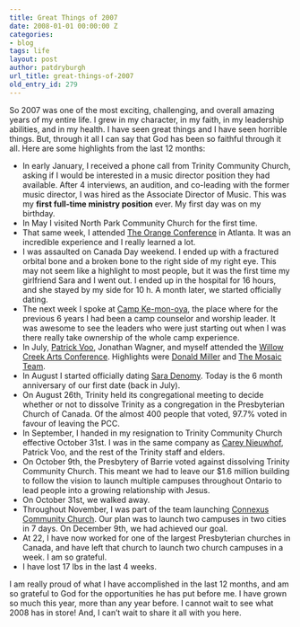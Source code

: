 ```yaml
---
title: Great Things of 2007
date: 2008-01-01 00:00:00 Z
categories:
- blog
tags: life
layout: post
author: patdryburgh
url_title: great-things-of-2007
old_entry_id: 279
---
```


So 2007 was one of the most exciting, challenging, and overall amazing years of my entire life. I grew in my character, in my faith, in my leadership abilities, and in my health. I have seen great things and I have seen horrible things. But, through it all I can say that God has been so faithful through it all. Here are some highlights from the last 12 months:

- In early January, I received a phone call from Trinity Community Church, asking if I would be interested in a music director position they had available. After 4 interviews, an audition, and co-leading with the former music director, I was hired as the Associate Director of Music. This was my <strong>first full-time ministry position</strong> ever. My first day was on my birthday.
- In May I visited North Park Community Church for the first time.
- That same week, I attended <a href="http://theorangeconference.com/" title="The Orange Conference">The Orange Conference</a> in Atlanta. It was an incredible experience and I really learned a lot.
- I was assaulted on Canada Day weekend. I ended up with a fractured orbital bone and a broken bone to the right side of my right eye. This may not seem like a highlight to most people, but it was the first time my girlfriend Sara and I went out. I ended up in the hospital for 16 hours, and she stayed by my side for 10 h. A month later, we started officially dating.
- The next week I spoke at <a href="http://campkemonoya.com/" title="Camp Ke-Mon-Oya">Camp Ke-mon-oya</a>, the place where for the previous 6 years I had been a camp counselor and worship leader. It was awesome to see the leaders who were just starting out when I was there really take ownership of the whole camp experience.
- In July, <a href="http://voodoolou.blogspot.com/" title="Patrick Voo">Patrick Voo</a>, Jonathan Wagner, and myself attended the <a href="http://www.willowcreek.com/events/arts/2008_inconf/" title="Willow Creek Arts Conference">Willow Creek Arts Conference</a>. Highlights were <a href="http://www.donaldmillerwords.com/" title="Donald Miller">Donald Miller</a> and <a href="http://www.mosaic.org/" title="Mosaic Church">The Mosaic Team</a>.
- In August I started officially dating <a href="http://farm3.static.flickr.com/2411/2155833613_d9e547ba34.jpg?v=0" rel="lightbox">Sara Denomy</a>. Today is the 6 month anniversary of our first date (back in July).
- On August 26th, Trinity held its congregational meeting to decide whether or not to dissolve Trinity as a congregation in the Presbyterian Church of Canada. Of the almost 400 people that voted, 97.7% voted in favour of leaving the PCC.
- In September, I handed in my resignation to Trinity Community Church effective October 31st. I was in the same company as <a href="http://careynieuwhof.com/" title="Carey Nieuwhof">Carey Nieuwhof</a>, Patrick Voo, and the rest of the Trinity staff and elders.
- On October 9th, the Presbytery of Barrie voted against dissolving Trinity Community Church. This meant we had to leave our $1.6 million building to follow the vision to launch multiple campuses throughout Ontario to lead people into a growing relationship with Jesus.
- On October 31st, we walked away.
- Throughout November, I was part of the team launching <a href="http://connexuscommunity.com/" title="Connexus">Connexus Community Church</a>. Our plan was to launch two campuses in two cities in 7 days. On December 9th, we had achieved our goal.
- At 22, I have now worked for one of the largest Presbyterian churches in Canada, and have left that church to launch two church campuses in a week. I am so grateful.
- I have lost 17 lbs in the last 4 weeks.

I am really proud of what I have accomplished in the last 12 months, and am so grateful to God for the opportunities he has put before me. I have grown so much this year, more than any year before. I cannot wait to see what 2008 has in store!  And, I can’t wait to share it all with you here.